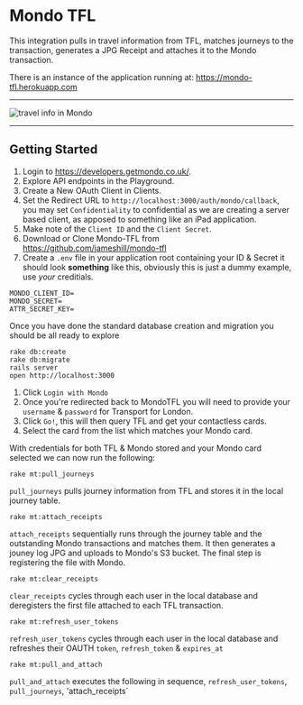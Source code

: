 # Mondo TFL

This integration pulls in travel information from TFL, matches journeys to the transaction, generates a JPG Receipt and attaches it to the Mondo transaction.

There is an instance of the application running at: https://mondo-tfl.herokuapp.com

---

![travel info in Mondo](https://cloud.githubusercontent.com/assets/395/15885854/bdc720d0-2d51-11e6-8124-b6516f5fc6e3.jpg)

---

## Getting Started

1. Login to https://developers.getmondo.co.uk/.
2. Explore API endpoints in the Playground.
3. Create a New OAuth Client in Clients.
4. Set the Redirect URL to `http://localhost:3000/auth/mondo/callback`, you may set `Confidentiality` to confidential as we are creating a server based client, as apposed to something like an iPad application.
5. Make note of the `Client ID` and the `Client Secret`.
6. Download or Clone Mondo-TFL from https://github.com/jameshill/mondo-tfl
7. Create a `.env` file in your application root containing your ID & Secret it should look **something** like this, obviously this is just a dummy example, use *your* creditials.

```
MONDO_CLIENT_ID=
MONDO_SECRET=
ATTR_SECRET_KEY=
```

Once you have done the standard database creation and migration you should be all ready to explore

```
rake db:create
rake db:migrate
rails server
open http://localhost:3000
```

1. Click `Login with Mondo`
2. Once you're redirected back to MondoTFL you will need to provide your `username` & `password` for Transport for London.
3. Click `Go!`, this will then query TFL and get your contactless cards.
4. Select the card from the list which matches your Mondo card.

With credentials for both TFL & Mondo stored and your Mondo card selected we can now run the following:

```
rake mt:pull_journeys
```

`pull_journeys` pulls journey information from TFL and stores it in the local journey table.

```
rake mt:attach_receipts
```

`attach_receipts` sequentially runs through the journey table and the outstanding Mondo transactions and matches them. It then generates a jouney log JPG and uploads to Mondo's S3 bucket. The final step is registering the file with Mondo.

```
rake mt:clear_receipts
```

`clear_receipts` cycles through each user in the local database and deregisters the first file attached to each TFL transaction.

```
rake mt:refresh_user_tokens
```

`refresh_user_tokens` cycles through each user in the local database and refreshes their OAUTH `token`, `refresh_token` & `expires_at`


```
rake mt:pull_and_attach
```
`pull_and_attach` executes the following in sequence, `refresh_user_tokens`, `pull_journeys`, 'attach_receipts`

